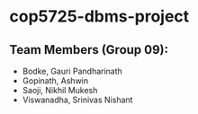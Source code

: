 # cop5725-dbms-project

## Team Members (Group 09):
- Bodke, Gauri Pandharinath
- Gopinath, Ashwin
- Saoji, Nikhil Mukesh
- Viswanadha, Srinivas Nishant